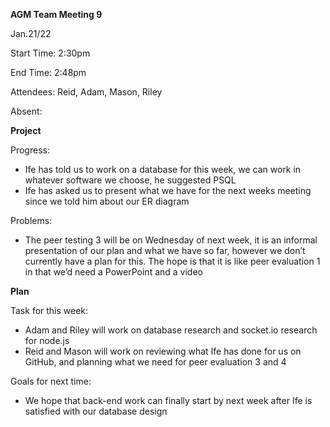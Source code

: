 ﻿**AGM Team Meeting 9**

Jan.21/22

Start Time: 2:30pm

End Time: 2:48pm 

Attendees: Reid, Adam, Mason, Riley

Absent: 

**Project**

Progress:

- Ife has told us to work on a database for this week, we can work in whatever software we choose, he suggested PSQL
- Ife has asked us to present what we have for the next weeks meeting since we told him about our ER diagram

Problems:

- The peer testing 3 will be on Wednesday of next week, it is an informal presentation of our plan and what we have so far, however we don’t currently have a plan for this. The hope is that it is like peer evaluation 1 in that we’d need a PowerPoint and a video

**Plan**

Task for this week:

- Adam and Riley will work on database research and socket.io research for node.js
- Reid and Mason will work on reviewing what Ife has done for us on GitHub, and planning what we need for peer evaluation 3 and 4

Goals for next time:

- We hope that back-end work can finally start by next week after Ife is satisfied with our database design 

